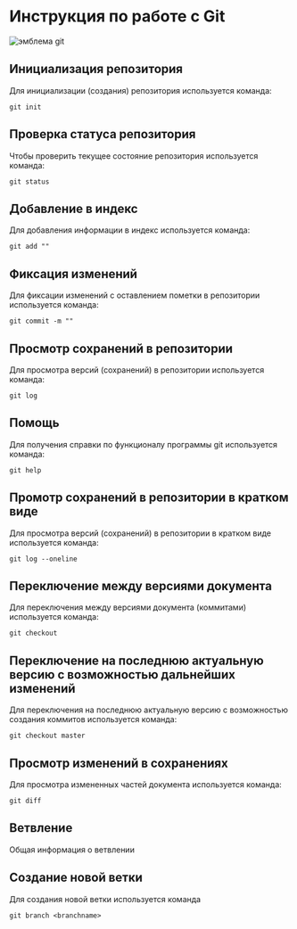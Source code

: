 # **Инструкция по работе с Git**

![эмблема git](git_logo.png)

## Инициализация репозитория

Для инициализации (создания) репозитория используется команда: 

    git init

## Проверка статуса репозитория

Чтобы проверить текущее состояние репозитория используется команда:

    git status

## Добавление в индекс

Для добавления информации в индекс используется команда:

    git add ""

## Фиксация изменений

Для фиксации изменений с оставлением пометки в репозитории используется команда:

    git commit -m ""

## Просмотр сохранений в репозитории

Для просмотра версий (сохранений) в репозитории используется команда: 

    git log

## Помощь 

Для получения справки по функционалу программы git используется команда:

    git help

## Промотр сохранений в репозитории в кратком виде

Для просмотра версий (сохранений) в репозитории в кратком виде используется команда:

    git log --oneline

## Переключение между версиями документа

Для переключения между версиями документа (коммитами) используется команда:

    git checkout

## Переключение на последнюю актуальную версию с возможностью дальнейших изменений

Для переключения на последнюю актуальную версию с возможностью создания коммитов используется команда:

    git checkout master

## Просмотр изменений в сохранениях

Для просмотра измененных частей документа используется команда:

    git diff

## Ветвление

Общая информация о ветвлении 

## Создание новой ветки

Для создания новой ветки используется команда

    git branch <branchname>